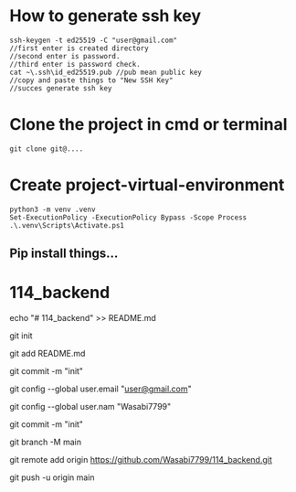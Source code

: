 # How to generate ssh key

    ssh-keygen -t ed25519 -C "user@gmail.com"
    //first enter is created directory
    //second enter is password.
    //third enter is password check.
    cat ~\.ssh\id_ed25519.pub //pub mean public key
    //copy and paste things to "New SSH Key"
    //succes generate ssh key
# Clone the project in cmd or terminal
    git clone git@....
# Create project-virtual-environment
    python3 -m venv .venv
    Set-ExecutionPolicy -ExecutionPolicy Bypass -Scope Process
    .\.venv\Scripts\Activate.ps1
## Pip install things...
# 114_backend

echo "# 114_backend" >> README.md

git init

git add README.md

git commit -m "init"

git config --global user.email "user@gmail.com"

git config --global user.nam "Wasabi7799"

git commit -m "init"

git branch -M main

git remote add origin https://github.com/Wasabi7799/114_backend.git

git push -u origin main







